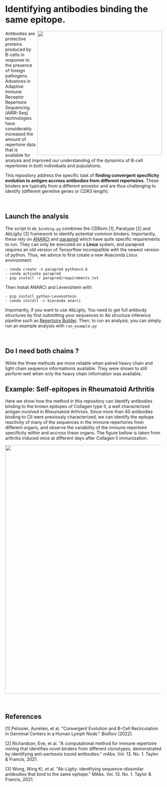 # Identifying antibodies binding the same epitope.

<img align="right" src="https://github.com/Aurelien-Pelissier/Ab-binding/blob/main/img/binder.png" width=400>


Antibodies are protective proteins produced by B-cells in response to the presence of foreign pathogens. Advances in Adaptive Immune Receptor Repertoire Sequencing (AIRR-Seq) technologies have considerably increased the amount of repertoire data that is available for analysis and improved our understanding of the dynamics of B-cell repertoires in both individuals and populations. 

This repository address the specific task of **finding convergent specificity evolution to antigen accross antibodies from different repertoires**. These binders are typically from a different ancestor and are thus challenging to identify (different germline genes or CDR3 length).

&nbsp;

## Launch the analysis

The script in `Ab_binding.py` combines the CDRsim [1], Paratype [2] and AbLigity [3] framework to identify potential common binders. Importantly, these rely on [ANARCI](https://github.com/oxpig/ANARCI) and [parapred](https://github.com/eliberis/parapred) which have quite specific requirements to run. They can only be executed on a **Linux** system, and parapred requires an old version of Tensorflow incompatible with the newest version of python. Thus, we advice to first create a new Anaconda Linux environment:

	- conda create -n parapred python=3.6
	- conda activate parapred
	- pip install -r parapred/requirements.txt

Then install ANARCI and Levenshtein with:

	- pip install python-Levenshtein
	- conda install -c bioconda anarci

Importantly, if you want to use AbLigity, You need to get full antibody structures by first submitting your sequences to Ab structure inference pipeline such as [Repertoire Builder](https://sysimm.org/rep_builder/). Then, to run an analysis, you can simply run an example analysis with `run_example.py`

&nbsp;

## Do I need both chains ?

While the three methods are more reliable when paired heavy chain and light chain sequence informationis available. They were shown to still perform well when only the heavy chain information was available.


## Example: Self-epitopes in Rheumatoid Arthritis

Here we show how the method in this repository can identify antibodies binding to the known epitopes of Collagen type II, a well characterized antigen involved in Rheumatoid Arthrisis. Since more than 40 antibodies binding to CII were previously characterized, we can identify the epitope reactivity of many of the sequences in the immune repertoires from different organs, and observe the variability of the immune repertoire specificity within and accross these organs. The figure bellow is taken from arthritis induced mice at different days after Collagen II immunization.

<img src="https://github.com/Aurelien-Pelissier/Ab-binding/blob/main/img/RAmice.png" width=800>

&nbsp;


## References
[//]: <> (This may be the most platform independent comment)

[1] Pelissier, Aurelien, et al. "Convergent Evolution and B-Cell Recirculation in Germinal Centers in a Human Lymph Node." BioRxiv (2022).

[2] Richardson, Eve, et al. "A computational method for immune repertoire mining that identifies novel binders from different clonotypes, demonstrated by identifying anti-pertussis toxoid antibodies." mAbs. Vol. 13. No. 1. Taylor & Francis, 2021.

[3] Wong, Wing Ki, et al. "Ab-Ligity: identifying sequence-dissimilar antibodies that bind to the same epitope." MAbs. Vol. 13. No. 1. Taylor & Francis, 2021.
